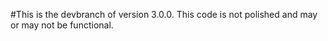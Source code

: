 #This is the devbranch of version 3.0.0. This code is not polished and may or may not be functional.
